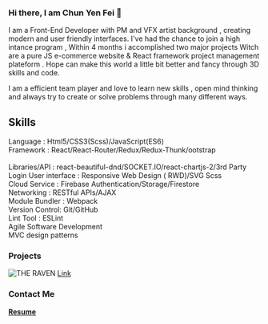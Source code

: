 ### Hi there, I am Chun Yen Fei  👋 

I am a Front-End Developer with PM and VFX artist background , creating modern and user friendly interfaces.
I've had the chance to join a high intance program , Within 4 months i accomplished two major projects 
Witch are a pure JS e-commerce website & React framework project management plateform .
Hope can make this world a little bit better and fancy through 3D skills and code.

I am a efficient team player and love to learn new skills , open mind thinking and always try to create or solve problems 
through many different ways.

## Skills 
Language       : Html5/CSS3(Scss)/JavaScript(ES6)<br>
Framework      : React/React-Router/Redux/Redux-Thunk/ootstrap <br>                           
Libraries/API  : react-beautiful-dnd/SOCKET.IO/react-chartjs-2/3rd Party Login
User interface : Responsive Web Design ( RWD)/SVG Scss<br>
Cloud Service  : Firebase Authentication/Storage/Firestore<br>
Networking     : RESTful APIs/AJAX<br> 
Module Bundler : Webpack<br>
Version Control: Git/GitHub<br>
Lint Tool      : ESLint<br>
Agile Software Development<br>
MVC design patterns

### Projects
![THE RAVEN](https://media.giphy.com/media/xqT3goUqtnLFBFeVce/giphy.gif) [Link](https://the-raven-a298b.web.app/) 


### Contact Me


**[Resume](https://www.cakeresume.com/eric-fei)**
